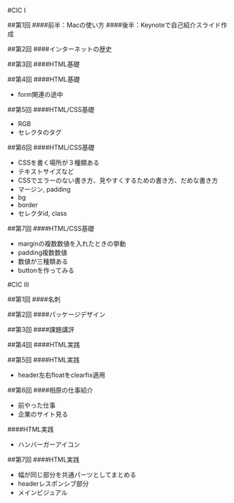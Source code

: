 #CIC I

##第1回
####前半：Macの使い方
####後半：Keynoteで自己紹介スライド作成


##第2回
####インターネットの歴史


##第3回
####HTML基礎


##第4回
####HTML基礎- form関連の途中
##第5回####HTML/CSS基礎
- RGB
- セレクタのタグ##第6回####HTML/CSS基礎
 - CSSを書く場所が３種類ある - テキストサイズなど - CSSでエラーのない書き方、見やすくするための書き方、だめな書き方 - マージン, padding - bg - border - セレクタid, class
 ##第7回####HTML/CSS基礎
 - marginの複数数値を入れたときの挙動 - padding複数数値 - 数値が三種類ある - buttonを作ってみる


#CIC III
##第1回####名刺


##第2回####パッケージデザイン
##第3回####課題講評
##第4回####HTML実践

##第5回####HTML実践
- header左右floatをclearfix適用

##第6回
####相原の仕事紹介
- 前やった仕事
- 企業のサイト見る

####HTML実践
- ハンバーガーアイコン


##第7回
####HTML実践 
- 幅が同じ部分を共通パーツとしてまとめる- headerレスポンシブ部分
- メインビジュアル